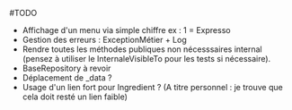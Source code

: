 #TODO 

- Affichage d'un menu via simple chiffre ex : 1 = Expresso
- Gestion des erreurs : ExceptionMétier + Log
- Rendre toutes les méthodes publiques non nécesssaires internal (pensez à utiliser le InternaleVisibleTo pour les tests si nécessaire).
- BaseRepository à revoir
- Déplacement de _data ? 
- Usage d'un lien fort pour Ingredient ? (A titre personnel : je trouve que cela doit resté un lien faible)

